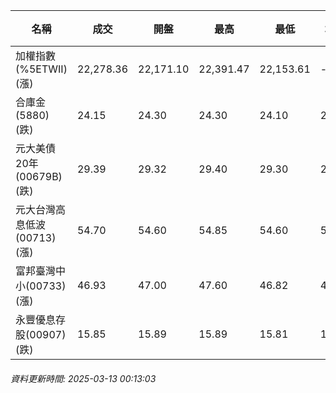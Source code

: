 | 名稱 | 成交 | 開盤 | 最高 | 最低 | 均價 | 成交金額(億) | 昨收 | 漲跌幅 | 漲跌 | 總量 | 昨量 | 振幅 |
| -------- | -------- | -------- | -------- |-------- | -------- | -------- |-------- |-------- |-------- | -------- | -------- |-------- |
|加權指數(%5ETWII) (漲)|22,278.36|22,171.10|22,391.47|22,153.61|-|3,397.58|22,071.09|0.94%|207.27|6,636,405|0|1.08%|
|合庫金(5880) (跌)|24.15|24.30|24.30|24.10|24.18|2.51|24.30|0.62%|0.15|10,370|16,188|0.82%|
|元大美債20年(00679B) (跌)|29.39|29.32|29.40|29.30|29.36|12.08|29.71|1.08%|0.32|41,127|74,244|0.34%|
|元大台灣高息低波(00713) (漲)|54.70|54.60|54.85|54.60|54.73|4.82|54.50|0.37%|0.20|8,804|28,639|0.46%|
|富邦臺灣中小(00733) (漲)|46.93|47.00|47.60|46.82|47.22|1.55|46.64|0.62%|0.29|3,279|3,284|1.67%|
|永豐優息存股(00907) (跌)|15.85|15.89|15.89|15.81|15.85|0.275|15.89|0.25%|0.04|1,734|3,044|0.50%|
###### 資料更新時間: 2025-03-13 00:13:03